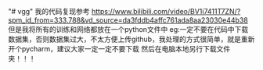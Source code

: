 "# vgg" 
我的代码复现参考
https://www.bilibili.com/video/BV1i7411T7ZN/?spm_id_from=333.788&vd_source=da3fddb4affc761ada8aa23030e44b38
但是我将所有的训练和网络都放在一个python文件中
eg:一定不要在代码中下载数据集，否则数据集过大，不太方便上传github，我处理的方式很简单，就是重新开个pycharm，建议大家一定一定不要下载
然后在电脑本地另行下载文件夹！！！